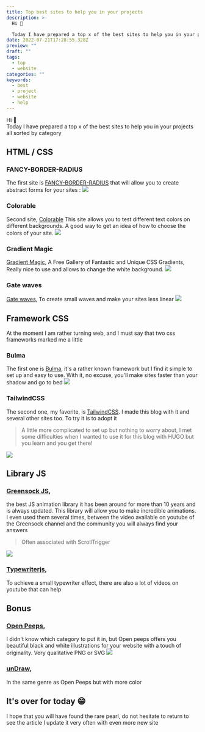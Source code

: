 ```yaml
---
title: Top best sites to help you in your projects
description: >-
  Hi 👋  

  Today I have prepared a top x of the best sites to help you in your projects all sorted by category
date: 2022-07-21T17:28:55.328Z
preview: ""
draft: ""
tags:
  - top
  - website
categories: ""
keywords:
  - best
  - project
  - website
  - help
---
```


Hi 👋  
Today I have prepared a top x of the best sites to help you in your projects all sorted by category

## HTML / CSS

### FANCY-BORDER-RADIUS
The first site is [FANCY-BORDER-RADIUS](https://9elements.github.io/fancy-border-radius/#30.39.30.30--.) 
that will allow you to create abstract forms for your sites :
![](/top-website/fancy.png)

### Colorable
Second site, [Colorable](https://colorable.jxnblk.com/000e66/e1ff00)
This site allows you to test different text colors on different backgrounds. A good way to get an idea of how to choose the colors of your site.
![](/top-website/color.png)

### Gradient Magic
[Gradient Magic](https://www.gradientmagic.com/), A Free Gallery of Fantastic and Unique CSS Gradients, Really nice to use and allows to change the white background.
![](/top-website/GMagic.png)

### Gate waves
[Gate waves](https://getwaves.io/),
To create small waves and make your sites less linear
![](/top-website/wave.png)



## Framework CSS
At the moment I am rather turning web, and I must say that two css frameworks marked me a little 

### Bulma
The first one is [Bulma](https://bulma.io/), 
it's a rather known framework but I find it simple to set up and easy to use.
With it, no excuse, you'll make sites faster than your shadow and go to bed 
![](/top-website/bulma.png)

### TailwindCSS
The second one, my favorite, is [TailwindCSS](https://tailwindcss.com/). 
I made this blog with it and several other sites too. To try it is to adopt it 

> A little more complicated to set up but nothing to worry about, I met
> some difficulties when I wanted to use it for this blog with HUGO but
> you learn and you get there!

![](/top-website/tailwindcsslogo.png)


## Library JS


### [Greensock JS](https://greensock.com/), 
the best JS animation library
it has been around for more than 10 years and is always updated.
This library will allow you to make incredible animations. 
I even used them several times, between the video available on youtube of the Greensock channel and the community you will always find your answers 

> Often associated with ScrollTrigger

![](/top-website/GS.png)

### [Typewriterjs](https://github.com/tameemsafi/typewriterjs), 
To achieve a small typewriter effect,
there are also a lot of videos on youtube that can help

## Bonus

### [Open Peeps](https://www.openpeeps.com/), 
I didn't know which category to put it in, but Open peeps offers you beautiful black and white illustrations for your website with a touch of originality. Very qualitative PNG or SVG
![](/top-website/OpenPeeps.png)

### [unDraw](https://undraw.co/illustrations), 
In the same genre as Open Peeps but with more color



## It's over for today 😁
I hope that you will have found the rare pearl, do not hesitate to return to see the article I update it very often with even more new site